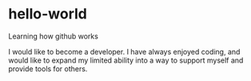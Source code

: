 # hello-world

Learning how github works

I would like to become a developer. I have always enjoyed coding, and would like to expand my limited ability into a way to support myself and provide tools for others.
